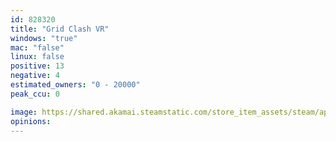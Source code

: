 ```yaml
---
id: 828320
title: "Grid Clash VR"
windows: "true"
mac: "false"
linux: false
positive: 13
negative: 4
estimated_owners: "0 - 20000"
peak_ccu: 0

image: https://shared.akamai.steamstatic.com/store_item_assets/steam/apps/828320/header.jpg?t=1570270316
opinions:
---
```

